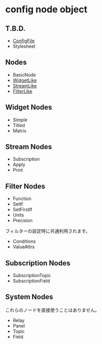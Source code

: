 # config node object

## T.B.D.

- [ConfigFile](common/config-file.md)
- Stylesheet

## Nodes

- BasicNode
- [WidgetLike](common/widget-like.md)
- [StreamLike](common/stream-like.md)
- [FilterLike](common/filter-like.md)

## Widget Nodes

- Simple
- Titled
- Matrix

## Stream Nodes

- Subscription
- Apply
- Print

## Filter Nodes

- Function
- SetIf
- SetFirstIf
- Units
- Precision

フィルターの設定時に共通利用されます。

- Conditions
- ValueAttrs

## Subscription Nodes

- SubscriptionTopic
- SubscriptionField

## System Nodes

これらのノードを直接使うことはありません。

- Relay
- Panel
- Topic
- Field
